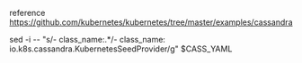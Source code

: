 reference 
  https://github.com/kubernetes/kubernetes/tree/master/examples/cassandra


sed -i --  "s/- class_name:.*/- class_name: io.k8s.cassandra.KubernetesSeedProvider/g"    $CASS_YAML

